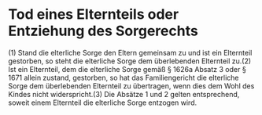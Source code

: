 # Tod eines Elternteils oder Entziehung des Sorgerechts

(1) Stand die elterliche Sorge den Eltern gemeinsam zu und ist ein Elternteil gestorben, so steht die elterliche Sorge dem überlebenden Elternteil zu.(2) Ist ein Elternteil, dem die elterliche Sorge gemäß § 1626a Absatz 3 oder § 1671 allein zustand, gestorben, so hat das Familiengericht die elterliche Sorge dem überlebenden Elternteil zu übertragen, wenn dies dem Wohl des Kindes nicht widerspricht.(3) Die Absätze 1 und 2 gelten entsprechend, soweit einem Elternteil die elterliche Sorge entzogen wird. 

